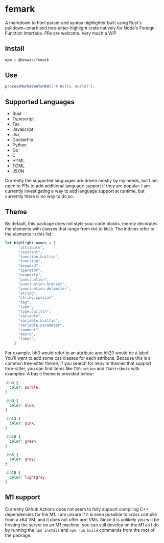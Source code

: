 # femark

A markdown to html parser and syntax highlighter built using Rust's pulldown-cmark and tree-sitter-highlight crate natively for Node's Foreign Function Interface. PRs are welcome. Very much a WIP

## Install

```sh
npm i @benwis/femark
```

## Use
```ts
processMarkdownToHtml('# Hello, World!');
```

## Supported Languages

- Rust
- Typescript
- Tsx
- Javascript
- Jsx
- Dockerfile
- Python
- Go
- C
- HTML
- TOML
- JSON

Currently the supported languages are driven mostly by my needs, but I am open to PRs to add additional language support if they are popular. I am currently investigating a way to add language support at runtime, but currently there is no way to do so.

## Theme

By default, this package does not style your code blocks, merely decorates the elements with classes that range from `hh0` to `hh20`. The indices refer to the elements in this list:
```rust
let highlight_names = [
      "attribute",
      "constant",
      "function.builtin",
      "function",
      "keyword",
      "operator",
      "property",
      "punctuation",
      "punctuation.bracket",
      "punctuation.delimiter",
      "string",
      "string.special",
      "tag",
      "type",
      "type.builtin",
      "variable",
      "variable.builtin",
      "variable.parameter",
      "comment",
      "macro",
      "label",
    ]

```
For example, hh0 would refer to an attribute and hh20 would be a label. You'll want to add some css classes for each attribute. Because this is a common tree-sitter theme, if you search for neovim themes that support tree-sitter, you can find items like `TSFunction` and `TSAttribute` with examples. A basic theme is provided below:
```css
.hh4 {
  color: purple;
}

.hh3 {
  color: blue;
}

.hh13 {
  color: pink;
}

.hh10 {
  color: green;
}

.hh5 {
  color: gray;
}

.hh18 {
  color: lightgray;
}
```

## M1 support
Currently Github Actions does not seem to fully support compiling C++ dependencies for the M1. I am unsure if it is even possible to cross compile from a x64 VM, and it does not offer arm VMs. Since it is unlikely you will be hosting the server on an M1 machine, you can still develop on the M1 as I do by running the `npm install` and `npm run build` commands from the root of the package.